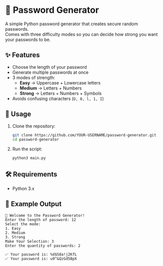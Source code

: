 # 🔐 Password Generator

A simple Python password generator that creates secure random passwords.  
Comes with three difficulty modes so you can decide how strong you want your passwords to be.

## ✨ Features
- Choose the length of your password
- Generate multiple passwords at once
- 3 modes of strength:
  - **Easy** → Uppercase + Lowercase letters  
  - **Medium** → Letters + Numbers  
  - **Strong** → Letters + Numbers + Symbols  
- Avoids confusing characters (`O, 0, l, 1, I`)

## 🚀 Usage
1. Clone the repository:
   ```bash
   git clone https://github.com/YOUR-USERNAME/password-generator.git
   cd password-generator
   ```

2. Run the script:
   ```bash
   python3 main.py
   ```

## 🛠️ Requirements
- Python 3.x

## 📌 Example Output
```text
🔐 Welcome to the Password Generator!
Enter the length of password: 12
Select the mode:
1. Easy
2. Medium
3. Strong
Make Your Selection: 3
Enter the quantity of passwords: 2

✅ Your password is: %d$S8a!j2KfL
✅ Your password is: u9^&QzGd5BpX
```